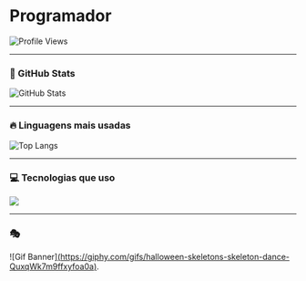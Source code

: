 # Programador

![Profile Views](https://komarev.com/ghpvc/?username=yDavidw3&color=blueviolet&style=flat)

---

### 🧠 GitHub Stats
![GitHub Stats](https://github-readme-stats.vercel.app/api?username=yDavidw3&show_icons=true&theme=dark)

---

### 🔥 Linguagens mais usadas
![Top Langs](https://github-readme-stats.vercel.app/api/top-langs/?username=yDavidw3&layout=compact&theme=dark)

---

### 💻 Tecnologias que uso
<p align="left">
  <img src="https://skillicons.dev/icons?i=java,css,javascript,tsql,python" />
</p>

---

###  🎭 
![Gif Banner][(https://giphy.com/gifs/halloween-skeletons-skeleton-dance-QuxqWk7m9ffxyfoa0a)](https://tenor.com/bMhE7.gif).
